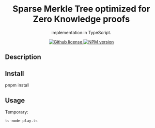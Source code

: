 <p align="center">
    <h1 align="center">
        Sparse Merkle Tree optimized for Zero Knowledge proofs
    </h1>
    <p align="center">implementation in TypeScript.</p>
</p>

<p align="center">
    <a href="https://github.com/privacy-scaling-explorations/zk-kit/blob/main/LICENSE">
        <img alt="Github license" src="https://img.shields.io/github/license/privacy-scaling-explorations/zk-kit.svg?style=flat-square">
    </a>
    <a href="https://www.npmjs.com/package/@zk-kit/sparse-merkle-tree">
        <img alt="NPM version" src="https://img.shields.io/npm/v/@zk-kit/sparse-merkle-tree?style=flat-square" />
    </a>
</p>

## Description

## Install

pnpm install

## Usage

Temporary:
```
ts-node play.ts
```

